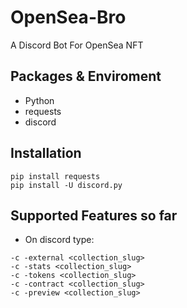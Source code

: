 # OpenSea-Bro
A Discord Bot For OpenSea NFT
## Packages & Enviroment
- Python
- requests
- discord
## Installation
```
pip install requests
pip install -U discord.py
```
## Supported Features so far
- On discord type:
```
-c -external <collection_slug>
-c -stats <collection_slug>
-c -tokens <collection_slug>
-c -contract <collection_slug>
-c -preview <collection_slug>
```
